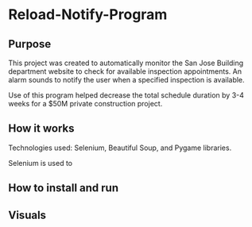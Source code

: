 # Reload-Notify-Program

## Purpose
This project was created to automatically monitor the San Jose Building department website to check for available inspection appointments. An alarm sounds to notify the user when a specified inspection is available.

Use of this program helped decrease the total schedule duration by 3-4 weeks for a $50M private construction project. 

## How it works
Technologies used: Selenium, Beautiful Soup, and Pygame libraries. 

Selenium is used to 


## How to install and run


## Visuals
